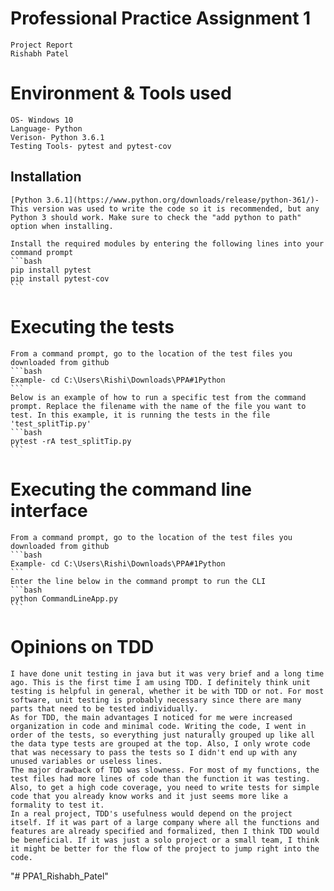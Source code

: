 # Professional Practice Assignment 1 
    Project Report
    Rishabh Patel

# Environment & Tools used
    OS- Windows 10
    Language- Python
    Verison- Python 3.6.1
    Testing Tools- pytest and pytest-cov

## Installation
    [Python 3.6.1](https://www.python.org/downloads/release/python-361/)- This version was used to write the code so it is recommended, but any Python 3 should work. Make sure to check the "add python to path" option when installing.

    Install the required modules by entering the following lines into your command prompt
    ```bash
    pip install pytest
    pip install pytest-cov
    ```

# Executing the tests
    From a command prompt, go to the location of the test files you downloaded from github
    ```bash
    Example- cd C:\Users\Rishi\Downloads\PPA#1Python
    ```
    Below is an example of how to run a specific test from the command prompt. Replace the filename with the name of the file you want to test. In this example, it is running the tests in the file 'test_splitTip.py'
    ```bash
    pytest -rA test_splitTip.py
    ```
# Executing the command line interface
    From a command prompt, go to the location of the test files you downloaded from github
    ```bash
    Example- cd C:\Users\Rishi\Downloads\PPA#1Python
    ```
    Enter the line below in the command prompt to run the CLI
    ```bash
    python CommandLineApp.py
    ```
# Opinions on TDD
    I have done unit testing in java but it was very brief and a long time ago. This is the first time I am using TDD. I definitely think unit testing is helpful in general, whether it be with TDD or not. For most software, unit testing is probably necessary since there are many parts that need to be tested individually. 
    As for TDD, the main advantages I noticed for me were increased organization in code and minimal code. Writing the code, I went in order of the tests, so everything just naturally grouped up like all the data type tests are grouped at the top. Also, I only wrote code that was necessary to pass the tests so I didn't end up with any unused variables or useless lines. 
    The major drawback of TDD was slowness. For most of my functions, the test files had more lines of code than the function it was testing. Also, to get a high code coverage, you need to write tests for simple code that you already know works and it just seems more like a formality to test it.
    In a real project, TDD's usefulness would depend on the project itself. If it was part of a large company where all the functions and features are already specified and formalized, then I think TDD would be beneficial. If it was just a solo project or a small team, I think it might be better for the flow of the project to jump right into the code.


"# PPA1_Rishabh_Patel" 

